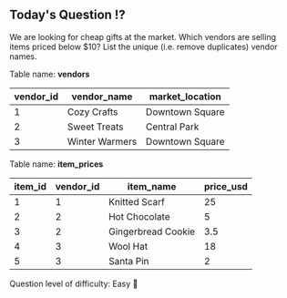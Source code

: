 ## Today's Question ⁉️

We are looking for cheap gifts at the market. Which vendors are selling items priced below $10? List the unique (i.e. remove duplicates) vendor names.
  
Table name: **vendors**

| vendor_id | vendor_name    | market_location |
|-----------|----------------|-----------------|
| 1         | Cozy Crafts     | Downtown Square |
| 2         | Sweet Treats   | Central Park    |
| 3         | Winter Warmers | Downtown Square |

Table name: **item_prices**

| item_id | vendor_id | item_name        | price_usd |
|---------|-----------|------------------|-----------|
| 1       | 1         | Knitted Scarf    | 25        |
| 2       | 2         | Hot Chocolate    | 5         |
| 3       | 2         | Gingerbread Cookie | 3.5       |
| 4       | 3         | Wool Hat         | 18        |
| 5       | 3         | Santa Pin        | 2         |


Question level of difficulty: Easy 🎅

